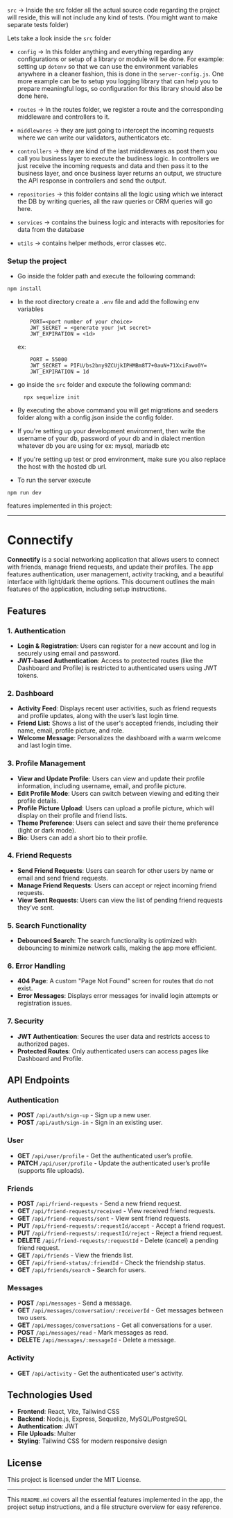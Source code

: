 `src` -> Inside the src folder all the actual source code regarding the project will reside, this will not include any kind of tests. (You might want to make separate tests folder)

Lets take a look inside the `src` folder

- `config` -> In this folder anything and everything regarding any configurations or setup of a library or module will be done. For example: setting up `dotenv` so that we can use the environment variables anywhere in a cleaner fashion, this is done in the `server-config.js`. One more example can be to setup you logging library that can help you to prepare meaningful logs, so configuration for this library should also be done here.

- `routes` -> In the routes folder, we register a route and the corresponding middleware and controllers to it.

- `middlewares` -> they are just going to intercept the incoming requests where we can write our validators, authenticators etc.

- `controllers` -> they are kind of the last middlewares as post them you call you business layer to execute the budiness logic. In controllers we just receive the incoming requests and data and then pass it to the business layer, and once business layer returns an output, we structure the API response in controllers and send the output.

- `repositories` -> this folder contains all the logic using which we interact the DB by writing queries, all the raw queries or ORM queries will go here.

- `services` -> contains the buiness logic and interacts with repositories for data from the database

- `utils` -> contains helper methods, error classes etc.

### Setup the project

- Go inside the folder path and execute the following command:

```
npm install
```

- In the root directory create a `.env` file and add the following env variables
  ```
      PORT=<port number of your choice>
      JWT_SECRET = <generate your jwt secret>
      JWT_EXPIRATION = <1d>
  ```
  ex:
  ```
      PORT = 55000
      JWT_SECRET = PIFU/bs2bny9ZCUjkIPHMBm8T7+0auN+71XxiFawo0Y=
      JWT_EXPIRATION = 1d
  ```
- go inside the `src` folder and execute the following command:
  ```
    npx sequelize init
  ```
- By executing the above command you will get migrations and seeders folder along with a config.json inside the config folder.
- If you're setting up your development environment, then write the username of your db, password of your db and in dialect mention whatever db you are using for ex: mysql, mariadb etc
- If you're setting up test or prod environment, make sure you also replace the host with the hosted db url.

- To run the server execute

```
npm run dev
```

 <!-- Add further details -->

features implemented in this project:

---

# Connectify

**Connectify** is a social networking application that allows users to connect with friends, manage friend requests, and update their profiles. The app features authentication, user management, activity tracking, and a beautiful interface with light/dark theme options. This document outlines the main features of the application, including setup instructions.

## Features

### 1. **Authentication**

- **Login & Registration**: Users can register for a new account and log in securely using email and password.
- **JWT-based Authentication**: Access to protected routes (like the Dashboard and Profile) is restricted to authenticated users using JWT tokens.

### 2. **Dashboard**

- **Activity Feed**: Displays recent user activities, such as friend requests and profile updates, along with the user’s last login time.
- **Friend List**: Shows a list of the user's accepted friends, including their name, email, profile picture, and role.
- **Welcome Message**: Personalizes the dashboard with a warm welcome and last login time.

### 3. **Profile Management**

- **View and Update Profile**: Users can view and update their profile information, including username, email, and profile picture.
- **Edit Profile Mode**: Users can switch between viewing and editing their profile details.
- **Profile Picture Upload**: Users can upload a profile picture, which will display on their profile and friend lists.
- **Theme Preference**: Users can select and save their theme preference (light or dark mode).
- **Bio**: Users can add a short bio to their profile.

### 4. **Friend Requests**

- **Send Friend Requests**: Users can search for other users by name or email and send friend requests.
- **Manage Friend Requests**: Users can accept or reject incoming friend requests.
- **View Sent Requests**: Users can view the list of pending friend requests they’ve sent.

### 5. **Search Functionality**

- **Debounced Search**: The search functionality is optimized with debouncing to minimize network calls, making the app more efficient.

### 6. **Error Handling**

- **404 Page**: A custom "Page Not Found" screen for routes that do not exist.
- **Error Messages**: Displays error messages for invalid login attempts or registration issues.

### 7. **Security**

- **JWT Authentication**: Secures the user data and restricts access to authorized pages.
- **Protected Routes**: Only authenticated users can access pages like Dashboard and Profile.

## API Endpoints

### Authentication

- **POST** `/api/auth/sign-up` - Sign up a new user.
- **POST** `/api/auth/sign-in` - Sign in an existing user.

### User

- **GET** `/api/user/profile` - Get the authenticated user’s profile.
- **PATCH** `/api/user/profile` - Update the authenticated user’s profile (supports file uploads).

### Friends

- **POST** `/api/friend-requests` - Send a new friend request.
- **GET** `/api/friend-requests/received` - View received friend requests.
- **GET** `/api/friend-requests/sent` - View sent friend requests.
- **PUT** `/api/friend-requests/:requestId/accept` - Accept a friend request.
- **PUT** `/api/friend-requests/:requestId/reject` - Reject a friend request.
- **DELETE** `/api/friend-requests/:requestId` - Delete (cancel) a pending friend request.
- **GET** `/api/friends` - View the friends list.
- **GET** `/api/friend-status/:friendId` - Check the friendship status.
- **GET** `/api/friends/search` - Search for users.

### Messages

- **POST** `/api/messages` - Send a message.
- **GET** `/api/messages/conversation/:receiverId` - Get messages between two users.
- **GET** `/api/messages/conversations` - Get all conversations for a user.
- **POST** `/api/messages/read` - Mark messages as read.
- **DELETE** `/api/messages/:messageId` - Delete a message.

### Activity

- **GET** `/api/activity` - Get the authenticated user's activity.

## Technologies Used

- **Frontend**: React, Vite, Tailwind CSS
- **Backend**: Node.js, Express, Sequelize, MySQL/PostgreSQL
- **Authentication**: JWT
- **File Uploads**: Multer
- **Styling**: Tailwind CSS for modern responsive design

## License

This project is licensed under the MIT License.

---

This `README.md` covers all the essential features implemented in the app, the project setup instructions, and a file structure overview for easy reference.

